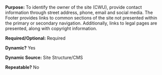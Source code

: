 **Purpose:** To identify the owner of the site (CWU), provide contact information through street address, phone, email and social media. The Footer provides links to common sections of the site not presented within the primary or secondary navigation. Additionally, links to legal pages are presented, along with copyright information.

**Required/Optional:** Required

**Dynamic?** Yes

**Dynamic Source:** Site Structure/CMS

**Repeatable?** No